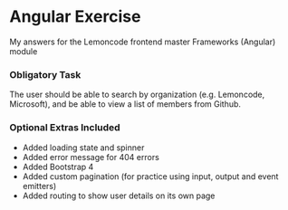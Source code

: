 # Angular Exercise

My answers for the Lemoncode frontend master Frameworks (Angular) module

### Obligatory Task

The user should be able to search by organization (e.g. Lemoncode, Microsoft), and be able to view a list of members from Github.

### Optional Extras Included

- Added loading state and spinner
- Added error message for 404 errors
- Added Bootstrap 4
- Added custom pagination (for practice using input, output and event emitters)
- Added routing to show user details on its own page
